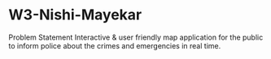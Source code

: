 # W3-Nishi-Mayekar

Problem Statement
Interactive & user friendly map application for the public to inform police about the crimes and emergencies in real time.
